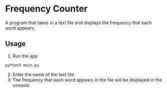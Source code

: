 # Frequency Counter
A program that takes in a text file and displays the frequency that each word appears.

## Usage
1. Run the app 
```
python3 main.py
```
2. Enter the name of the text file.
3. The frequency that each word appears in the file will be displayed in the console.
